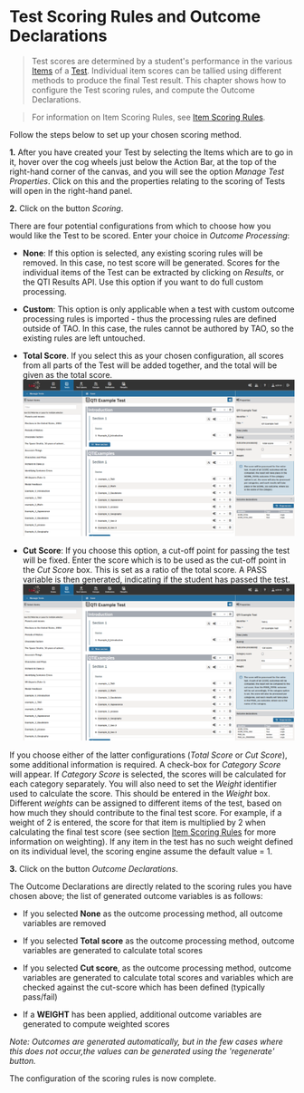 <!--
tags: []

--> 

# Test Scoring Rules and Outcome Declarations

> Test scores are determined by a student's performance in the various [Items](../appendix/glossary.md#item) of a [Test](../appendix/glossary.md#test). Individual item scores can be tallied using different methods to produce the final Test result. This chapter shows how to configure the Test scoring rules, and compute the Outcome Declarations.

>For information on Item Scoring Rules, see [Item Scoring Rules](../items/item-scoring-rules.md).


Follow the steps below to set up your chosen scoring method.

**1.** After you have created your Test by selecting the Items which are to go in it, hover over the cog wheels just below the Action Bar, at the top of the right-hand corner of the canvas, and you will see the option *Manage Test Properties*. Click on this and the properties relating to the scoring of Tests will open in the right-hand panel. 


**2.** Click on the button *Scoring*.

There are four potential configurations from which to choose how you would like the Test to be scored. Enter your choice in *Outcome Processing*:

<!-- Missing Screenshot: Scoring -->

- **None**: If this option is selected, any existing scoring rules will be removed. In this case, no test score will be generated. Scores for the individual items of the Test can be extracted by clicking on *Results*, or the QTI Results API. Use this option if you want to do full custom processing.

- **Custom**: This option is only applicable when a test with custom outcome processing rules is imported - thus the processing rules are defined outside of TAO. In this case, the rules cannot be authored by TAO, so the existing rules are left untouched.

- **Total Score**. If you select this as your chosen configuration, all scores from all parts of the Test will be added together, and the total will be given as the total score. ![Scoring: Total Score](../resources/backend/tests/authoring/settings/test/scoring/total-score.png)

- **Cut Score**: If you choose this option, a cut-off point for passing the test will be fixed. Enter the score which is to be used as the cut-off point in the *Cut Score* box. This is set as a ratio of the total score. A PASS variable is then generated, indicating if the student has passed the test. ![Scoring: Cut Score](../resources/backend/tests/authoring/settings/test/scoring/cut-score.png)


If you choose either of the latter configurations (*Total Score* or *Cut Score*), some additional information is required. A check-box for *Category Score* will appear. If *Category Score* is selected, the scores will be calculated for each category separately. You will also need to set the *Weight* identifier used to calculate the score. This should be entered in the *Weight* box. Different *weights* can be assigned to different items of the test, based on how much they should contribute to the final test score. For example, if a weight of 2 is entered, the score for that item is multiplied by 2 when calculating the final test score (see section [Item Scoring Rules](../items/item-scoring-rules.md) for more information on weighting). If any item in the test has no such weight defined on its individual level, the scoring engine assume the default value = 1.


**3.** Click on the button *Outcome Declarations*. 

The Outcome Declarations are directly related to the scoring rules you have chosen above; the list of generated outcome variables is as follows:
 
- If you selected **None** as the outcome processing method, all outcome variables are removed

-  If you selected **Total score** as the outcome processing method, outcome variables are generated to calculate total scores

-  If you selected **Cut score**, as the outcome processing method, outcome variables are generated to calculate total scores and variables which are checked against the cut-score which has been defined (typically pass/fail)

- If a **WEIGHT** has been applied, additional outcome variables are generated to compute weighted scores

*Note: Outcomes are generated automatically, but in the few cases where this does not occur,the values can be generated using the 'regenerate' button.*  

The configuration of the scoring rules is now complete. 